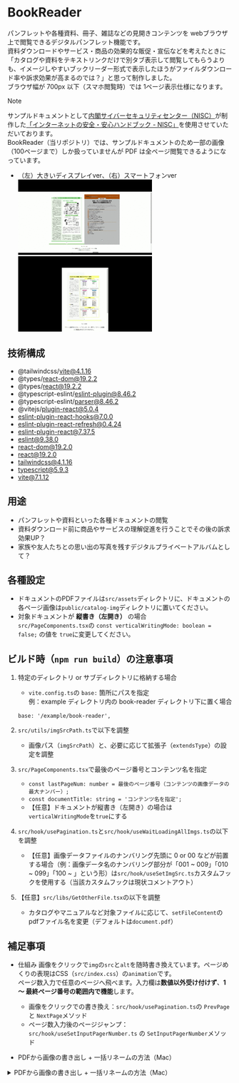 # BookReader
パンフレットや各種資料、冊子、雑誌などの見開きコンテンツを webブラウザ上で閲覧できるデジタルパンフレット機能です。<br />
資料ダウンロードやサービス・商品の効果的な販促・宣伝などを考えたときに「カタログや資料をテキストリンクだけで別タブ表示して閲覧してもらうよりも、イメージしやすいブックリーダー形式で表示したほうがファイルダウンロード率や訴求効果が高まるのでは？」と思って制作しました。<br />
ブラウザ幅が 700px 以下（スマホ閲覧時）では 1ページ表示仕様になります。

> [!NOTE] 
> サンプルドキュメントとして[内閣サイバーセキュリティセンター（NISC）](https://security-portal.nisc.go.jp/)が制作した[「インターネットの安全・安心ハンドブック - NISC」](https://security-portal.nisc.go.jp/guidance/handbook.html)を使用させていただいております。<br />
> BookReader（当リポジトリ）では、サンプルドキュメントのため一部の画像（100ページまで）しか扱っていませんが PDF は全ページ閲覧できるようになっています。

- （左）大きいディスプレイver、（右）スマートフォンver <br />
![大きいディスプレイver](readmeimg/gif-001.gif "hero")
![スマートフォンver](readmeimg/gif-002.gif "hero")

## 技術構成
- @tailwindcss/vite@4.1.16
- @types/react-dom@19.2.2
- @types/react@19.2.2
- @typescript-eslint/eslint-plugin@8.46.2
- @typescript-eslint/parser@8.46.2
- @vitejs/plugin-react@5.0.4
- eslint-plugin-react-hooks@7.0.0
- eslint-plugin-react-refresh@0.4.24
- eslint-plugin-react@7.37.5
- eslint@9.38.0
- react-dom@19.2.0
- react@19.2.0
- tailwindcss@4.1.16
- typescript@5.9.3
- vite@7.1.12

## 用途
- パンフレットや資料といった各種ドキュメントの閲覧
- 資料ダウンロード前に商品やサービスの理解促進を行うことでその後の訴求効果UP？
- 家族や友人たちとの思い出の写真を残すデジタルプライベートアルバムとして？

## 各種設定
- ドキュメントのPDFファイルは`src/assets`ディレクトリに、ドキュメントの各ページ画像は`public/catalog-img`ディレクトリに置いてください。
- 対象ドキュメントが **縦書き（左開き）** の場合<br />
`src/PageComponents.tsx`の `const verticalWritingMode: boolean = false;` の値を `true`に変更してください。

## ビルド時（`npm run build`）の注意事項
1. 特定のディレクトリ or サブディレクトリに格納する場合
    - `vite.config.ts`の `base:` 箇所にパスを指定<br />
    例：example ディレクトリ内の book-reader ディレクトリ下に置く場合
    ```
    base: '/example/book-reader',
    ```

2. `src/utils/imgSrcPath.ts`で以下を調整
    - 画像パス（`imgSrcPath`）と、必要に応じて拡張子（`extendsType`）の設定を調整

3. `src/PageComponents.tsx`で最後のページ番号とコンテンツ名を指定
    - `const lastPageNum: number = 最後のページ番号（コンテンツの画像データの最大ナンバー）;`
    - `const documentTitle: string = 'コンテンツ名を指定';`
    - 【任意】ドキュメントが縦書き（左開き）の場合は`verticalWritingMode`を`true`にする

4. `src/hook/usePagination.ts`と`src/hook/useWaitLoadingAllImgs.ts`の以下を調整
    - 【任意】画像データファイルのナンバリング先頭に 0 or 00 などが前置する場合（例：画像データ名のナンバリング部分が「001 ~ 009」「010 ~ 099」「100 ~ 」という形）は`src/hook/useSetImgSrc.ts`カスタムフックを使用する（当該カスタムフックは現状コメントアウト）

5. 【任意】`src/libs/GetOtherFile.tsx`の以下を調整
    - カタログやマニュアルなど対象ファイルに応じて、`setFileContent`のpdfファイル名を変更（デフォルトは`document.pdf`）

## 補足事項
- 仕組み
    画像をクリックで`img`の`src`と`alt`を随時書き換えています。ページめくりの表現はCSS（`src/index.css`）の`animation`です。<br />
    ページ数入力で任意のページへ飛べます。入力欄は**数値以外受け付けず**、**1 〜 最終ページ番号の範囲内で機能**します。
    - 画像をクリックでの書き換え：`src/hook/usePagination.ts`の `PrevPage` と `NextPage`メソッド
    - ページ数入力後のページジャンプ：`src/hook/useSetInputPagerNumber.ts` の `SetInputPagerNumber`メソッド

- PDFから画像の書き出し + 一括リネームの方法（Mac）
<details>
<summary>PDFから画像の書き出し + 一括リネームの方法（Mac）</summary>

1. Adobe AcrobatでPDFから画像の書き出し方法
![Adobe AcrobatでPDFから画像の書き出し](readmeimg/0001-min.png "hero")

2. 書き出し画像を一括リネーム（Mac）：画像を全選択して「右クリック」 - 「名称変更」 
![書き出し画像を一括リネーム（Mac）：画像を全選択して「右クリック」 - 「名称変更」](readmeimg/0002-min.png "hero")

- 画像のファイルネームを任意の形へ書き換えたい場合：「フォーマット」を選択
![画像のファイルネームを任意の形へ書き換えたい場合「フォーマット」を選択](readmeimg/0003-min.png "hero")

- 画像のファイルネームの一部を変更したい場合：「テキストを置き換える」を選択
![画像のファイルネームの一部を変更したい場合「テキストを置き換える」を選択](readmeimg/0004-min.png "hero")
</details>
